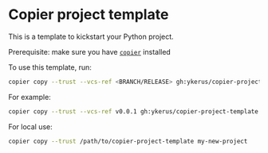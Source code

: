 # Copier project template

This is a template to kickstart your Python project.

Prerequisite: make sure you have [`copier`](https://copier.readthedocs.io/en/stable/) installed

To use this template, run:

```bash
copier copy --trust --vcs-ref <BRANCH/RELEASE> gh:ykerus/copier-project-template <YOUR-NEW-PROJECT> --trust
```

For example:

```bash
copier copy --trust --vcs-ref v0.0.1 gh:ykerus/copier-project-template my-new-project
```

For local use:

```bash
copier copy --trust /path/to/copier-project-template my-new-project
```
